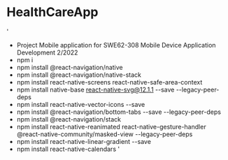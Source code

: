 # HealthCareApp

'
- Project Mobile application for SWE62-308 Mobile Device Application Development 2/2022 
- npm i
- npm install @react-navigation/native
- npm install @react-navigation/native-stack
- npm install react-native-screens react-native-safe-area-context
- npm install native-base react-native-svg@12.1.1 --save --legacy-peer-deps
- npm install react-native-vector-icons --save 
- npm install @react-navigation/bottom-tabs --save --legacy-peer-deps
- npm install @react-navigation/stack
- npm install react-native-reanimated react-native-gesture-handler @react-native-community/masked-view --legacy-peer-deps
- npm install react-native-linear-gradient --save
- npm install react-native-calendars
'

